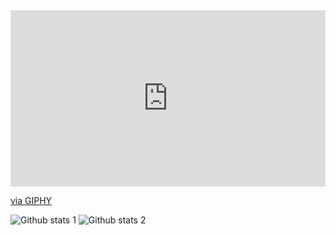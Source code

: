 

<div style="width:100%;height:0;padding-bottom:56%;position:relative;"><iframe src="https://giphy.com/embed/iIqmM5tTjmpOB9mpbn" width="100%" height="100%" style="position:absolute" frameBorder="0" class="giphy-embed" allowFullScreen></iframe></div><p><a href="https://giphy.com/gifs/code-web-tasarm-yazlm-iIqmM5tTjmpOB9mpbn">via GIPHY</a></p>





![Github stats 1](https://github-readme-stats.vercel.app/api?username=bariskiyipinar&show_icons=true&theme=gradient)   ![Github stats 2](https://github-readme-stats.vercel.app/api?username=bariskiyipinar&show_icons=true&theme=radical)
